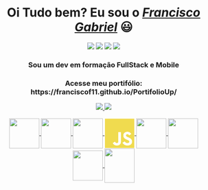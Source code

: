 <div>
  <h1 align="center">Oi Tudo bem? Eu sou o <a href="https://www.linkedin.com/in/franciscossg/"><i>Francisco Gabriel</i></a> 😃️</h1>
  <div align="center">
   <a href="https://www.instagram.com/francisco.ssg/" target="_blank"><img src="https://img.shields.io/badge/<francisco.ssg>-%23E4405F.svg?style=for-the-badge&logo=Instagram&logoColor=white"></a>
  <a href="https://contate.me/Franciscof11"><img src="https://img.shields.io/badge/WhatsApp-25D366?style=for-the-badge&logo=whatsapp&logoColor=white"></a>
  <a href ="mailto:franciscogabrielf11@gmail.com"><img src="https://img.shields.io/badge/Gmail-D14836?style=for-the-badge&logo=gmail&logoColor=white"></a>
  <a href="https://www.linkedin.com/in/franciscossg/" target="_blank"><img src="https://img.shields.io/badge/-LinkedIn-%230077B5?style=for-the-badge&logo=linkedin&logoColor=white" target="_blank"></a> </a>
</div>
  <h3 align="center">Sou um dev em formação FullStack e Mobile<h3>
  <h3 align="center">Acesse meu portifólio: https://franciscof11.github.io/PortifolioUp/ </h3>
</div>


<div align="center">
  <a href="https://github.com/Franciscof11">
  <img height="150em" src = "https://github-readme-stats.vercel.app/api?username=Franciscof11&count_private=true&theme=gotham&show_icons=true&include_all_commits=true" />
  <img height="150em" src="https://github-readme-stats.vercel.app/api/top-langs/?username=Franciscof11&layout=compact&&hide=SCSS,HTML,CSS,shell,java,makefile,starlark,c%2B%2B&theme=gotham&langs_count=4&card_width=380"/>
</div>

<div align="center" valign="top"><br>
  <img align="center" height="70" width="70" src="https://cdn.icon-icons.com/icons2/2415/PNG/512/ruby_plain_wordmark_logo_icon_146362.png">
  <img align="center" height="70" width="70" src="https://cdn.icon-icons.com/icons2/2107/PNG/512/file_type_rails_icon_130210.png">
  <img align="center" height="70" width="70" src="https://cdn.icon-icons.com/icons2/2415/PNG/512/react_original_wordmark_logo_icon_146375.png">
  <img align="center" height="70" width="70" src="https://raw.githubusercontent.com/devicons/devicon/master/icons/javascript/javascript-plain.svg">
  <img align="center" height="70" width="70" src="https://cdn.icon-icons.com/icons2/2415/PNG/512/typescript_original_logo_icon_146317.png">
  <img align="center" height="70" width="70" src="https://cdn.icon-icons.com/icons2/2415/PNG/512/postgresql_plain_wordmark_logo_icon_146390.png">
  <img align="center" height="70" width="70" src="https://cdn.icon-icons.com/icons2/2415/PNG/512/mysql_original_wordmark_logo_icon_146417.png">
  <img align="center" height="80" width="70" src="https://i.imgur.com/wK3y9wi.png">
  
 
</div><br>



